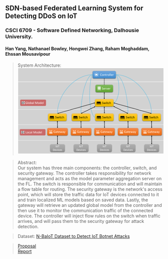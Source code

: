 ## SDN-based Federated Learning System for Detecting DDoS on IoT
### CSCI 6709 - Software Defined Networking, Dalhousie University.
#### Han Yang, Nathanael Bowley, Hongwei Zhang, Raham Moghaddam, Ehssan Mousavipour

> System Architecture:  
> ![System Architecture](Document/arch.png)

> Abstract:  
Our system has three main components: the controller, switch, and security gateway. The controller takes responsibility for network management and acts as the model parameter aggregation server on the FL. The switch is responsible for communication and will maintain a flow table for routing. The security gateway is the network's access point, which will store the traffic data for IoT devices connected to it and train localized ML models based on saved data. Lastly, the gateway will retrieve an updated global model from the controller and then use it to monitor the communication traffic of the connected device. The controller will inject flow rules on the switch when traffic arrives, and will pass them to the security gateway for attack detection.

> Dataset:
[N-BaIoT Dataset to Detect IoT Botnet Attacks](https://www.kaggle.com/datasets/mkashifn/nbaiot-dataset)


> [Proposal](Document/Proposal.pdf)  
> [Report](Document/)